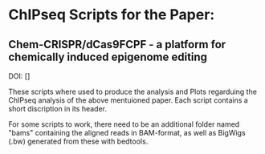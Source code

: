 # ChIPseq Scripts for the Paper:
## Chem-CRISPR/dCas9FCPF - a platform for chemically induced epigenome editing

DOI: []

These scripts where used to produce the analysis and Plots regarduing the ChIPseq analysis of the above mentuioned paper.
Each script contains a short discription in its header.

For some scripts to work, there need to be an additional folder named "bams" containing the aligned reads in BAM-format, as well as BigWigs (.bw) generated from these with bedtools.
